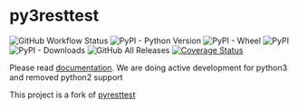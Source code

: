 py3resttest
==========
![GitHub Workflow Status](https://img.shields.io/github/workflow/status/abhijo89-to/py3resttest/Python%20package) 
![PyPI - Python Version](https://img.shields.io/pypi/pyversions/resttest3)
![PyPI - Wheel](https://img.shields.io/pypi/wheel/resttest3)
![PyPI](https://img.shields.io/pypi/v/resttest3)
![PyPI - Downloads](https://img.shields.io/pypi/dm/resttest3)
![GitHub All Releases](https://img.shields.io/github/downloads/abhijo89-to/py3resttest/total)
[![Coverage Status](https://coveralls.io/repos/github/abhijo89-to/py3resttest/badge.svg)](https://coveralls.io/github/abhijo89-to/py3resttest)

Please read [documentation](https://abhijo89-to.github.io/py3resttest/). We are doing active development for python3 and removed python2 support 

This project is a fork of [pyresttest](https://github.com/svanoort/pyresttest)
